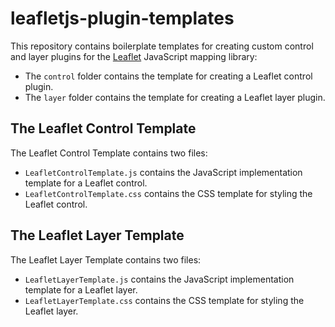 # leafletjs-plugin-templates

This repository contains boilerplate templates for creating custom control and layer plugins for the [Leaflet](http://leafletjs.com/) JavaScript mapping library:

* The `control` folder contains the template for creating a Leaflet control plugin.
* The `layer` folder contains the template for creating a Leaflet layer plugin.

## The Leaflet Control Template

The Leaflet Control Template contains two files:

* `LeafletControlTemplate.js` contains the JavaScript implementation template for a Leaflet control.
* `LeafletControlTemplate.css` contains the CSS template for styling the Leaflet control.


## The Leaflet Layer Template

The Leaflet Layer Template contains two files:

* `LeafletLayerTemplate.js` contains the JavaScript implementation template for a Leaflet layer.
* `LeafletLayerTemplate.css` contains the CSS template for styling the Leaflet layer.
